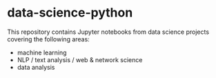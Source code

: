 # data-science-python

This repository contains Jupyter notebooks from data science projects covering the following areas:

- machine learning
- NLP / text analysis / web & network science
- data analysis
